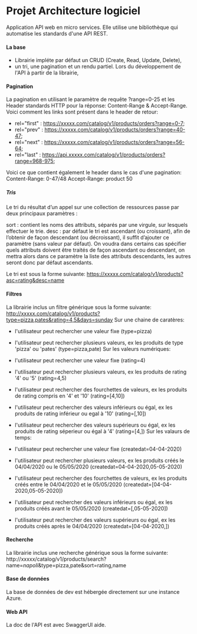 # Projet Architecture logiciel

Application API web en micro services. Elle utilise une bibliothèque qui automatise les standards d'une API REST.

#### La base
* Librairie impléte par défaut un CRUD (Create, Read, Update, Delete),  
* un tri, une pagination et un rendu partiel. Lors du développement de l'API à partir de la librairie, 

#### Pagination
La pagination en utilisant le paramètre de requête ?range=0-25 et les Header standards HTTP pour la réponse: Content-Range & Accept-Range. Voici comment les links sont présent dans le header de retour: 
* rel="first" : https://xxxxx.com/catalog/v1/products/orders?range=0-7; 
* rel="prev" : https://xxxxx.com/catalog/v1/products/orders?range=40-47; 
* rel="next" : https://xxxxx.com/catalog/v1/products/orders?range=56-64; 
* rel="last" : https://api.xxxxx.com/catalog/v1/products/orders?range=968-975; 

Voici ce que contient également le header dans le cas d'une pagination: Content-Range: 0-47/48 Accept-Range: product 50

##### Tris
Le tri du résultat d’un appel sur une collection de ressources passe par deux principaux paramètres :

sort : contient les noms des attributs, séparés par une virgule, sur lesquels effectuer le trie. desc : par défaut le tri est ascendant (ou croissant), afin de l’obtenir de façon descendant (ou décroissant), il suffit d’ajouter ce paramètre (sans valeur par défaut). On voudra dans certains cas spécifier quels attributs doivent être traités de façon ascendant ou descendant, on mettra alors dans ce paramètre la liste des attributs descendants, les autres seront donc par défaut ascendants.

Le tri est sous la forme suivante: https://xxxxx.com/catalog/v1/products?asc=rating&desc=name

#### Filtres
La librairie inclus un filtre générique sous la forme suivante: http://xxxxx.com/catalog/v1/products?type=pizza,pates&rating=4,5&days=sunday Sur une chaine de caratères:

* l'utilisateur peut rechercher une valeur fixe (type=pizza)
* l'utilisateur peut rechercher plusieurs valeurs, ex les produits de type 'pizza' ou 'pates' (type=pizza,pate)
Sur les valeurs numériques:

* l'utilisateur peut rechercher une valeur fixe (rating=4)
* l'utilisateur peut rechercher plusieurs valeurs, ex les produits de rating '4' ou '5' (rating=4,5)
* l'utilisateur peut rechercher des fourchettes de valeurs, ex les produits de rating compris en '4' et '10' (rating=[4,10])
* l'utilisateur peut rechercher des valeurs inférieurs ou égal, ex les produits de rating inférieur ou egal à '10' (rating=[,10])
* l'utilisateur peut rechercher des valeurs supérieurs ou égal, ex les produits de rating séperieur ou égal à '4' (rating=[4,])
Sur les valaurs de temps:

* l'utilisateur peut rechercher une valeur fixe (createdat=04-04-2020)
* l'utilisateur peut rechercher plusieurs valeurs, ex les produits créés le 04/04/2020 ou le 05/05/2020 (createdat=04-04-2020,05-05-2020)
* l'utilisateur peut rechercher des fourchettes de valeurs, ex les produits créés entre le 04/04/2020 et le 05/05/2020 (createdat=[04-04-2020,05-05-2020])
* l'utilisateur peut rechercher des valeurs inférieurs ou égal, ex les produits créés avant le 05/05/2020 (createdat=[,05-05-2020])
* l'utilisateur peut rechercher des valeurs supérieurs ou égal, ex les produits créés après le 04/04/2020 (createdat=[04-04-2020,])

#### Recherche
La librairie inclus une recherche générique sous la forme suivante: http://xxxxx/catalog/v1/products/search?name=*napoli*&type=pizza,pate&sort=rating,name

#### Base de données
La base de données de dev est hébergée directement sur une instance Azure.

#### Web API
La doc de l'API est avec SwaggerUI aide.

